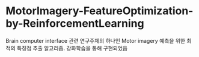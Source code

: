 # MotorImagery-FeatureOptimization-by-ReinforcementLearning
Brain computer interface 관련 연구주제의 하나인 Motor imagery 예측을 위한 최적의 특징점 추출 알고리즘. 강화학습을 통해 구현되었음

